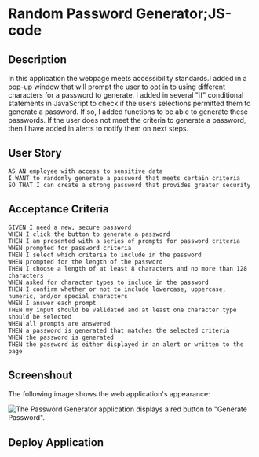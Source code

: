 # Random Password Generator;JS-code 

## Description
In this application the webpage meets accessibility standards.I added in a pop-up window that will prompt the user to opt in to using different characters for a password to generate. I added in several "if" conditional statements in JavaScript to check if the users selections permitted them to generate a password. If so, I added functions to be able to generate these passwords. If the user does not meet the criteria to generate a password, then I have added in alerts to notify them on next steps.


## User Story

```
AS AN employee with access to sensitive data
I WANT to randomly generate a password that meets certain criteria
SO THAT I can create a strong password that provides greater security
```

## Acceptance Criteria

```
GIVEN I need a new, secure password
WHEN I click the button to generate a password
THEN I am presented with a series of prompts for password criteria
WHEN prompted for password criteria
THEN I select which criteria to include in the password
WHEN prompted for the length of the password
THEN I choose a length of at least 8 characters and no more than 128 characters
WHEN asked for character types to include in the password
THEN I confirm whether or not to include lowercase, uppercase, numeric, and/or special characters
WHEN I answer each prompt
THEN my input should be validated and at least one character type should be selected
WHEN all prompts are answered
THEN a password is generated that matches the selected criteria
WHEN the password is generated
THEN the password is either displayed in an alert or written to the page
```

## Screenshout

The following image shows the web application's appearance:

![The Password Generator application displays a red button to "Generate Password".]()

## Deploy Application


